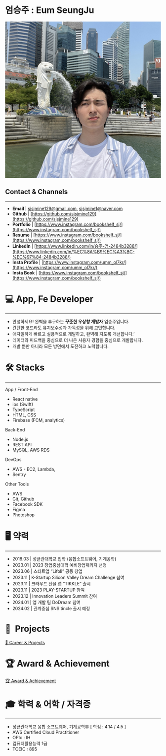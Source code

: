 # 엄승주 : Eum SeungJu

![IMG_3834 2.jpg](data/IMG_3834_2.jpg)

## Contact & Channels

---

- **Email** | sjsjmine129@gmail.com, sjsjmine1@naver.com
- **Github** | [https://github.com/sjsjmine129](https://github.com/sjsjmine129)
- **Portfolio** | [https://www.instagram.com/bookshelf_sj/](https://www.instagram.com/bookshelf_sj/)
- **Resume** | [https://www.instagram.com/bookshelf_sj/](https://www.instagram.com/bookshelf_sj/)
- **LinkedIn** | [https://www.linkedin.com/in/승주-엄-2484b3288/](https://www.linkedin.com/in/%EC%8A%B9%EC%A3%BC-%EC%97%84-2484b3288/)
- **Insta Profile** | [https://www.instagram.com/umm_ol7kr/](https://www.instagram.com/umm_ol7kr/)
- **Insta Book** | [https://www.instagram.com/bookshelf_sj/](https://www.instagram.com/bookshelf_sj/)

# 💻 App, Fe Developer

---

- 안녕하세요! 완벽을 추구하는 **꾸준한 우상향 개발자** 엄승주입니다.
- 간단한 코드라도 유지보수성과 가독성을 위해 고민합니다.
- 애자일하게 빠르고 실용적으로 개발하고, 완벽해 지도록 개선합니다.’
- 데이터와 피드백을 중심으로 더 나은 사용자 경험을 중심으로 개발합니다.
- 개발 뿐만 아니라 모든 방면에서 도전하고 노력합니다.

# 🛠 Stacks

---

App / Front-End

- React native
- ios (Swift)
- TypeScript
- HTML, CSS
- Firebase (FCM, analytics)

Back-End

- Node.js
- REST API
- MySQL, AWS RDS

DevOps

- AWS - EC2, Lambda,
- Sentry

Other Tools

- AWS
- Git, Github
- Facebook SDK
- Figma
- Photoshop

# 🖥️ 약력

---

- 2018.03 | 성균관대학교 입학 (융합소프트웨어, 기계공학)
- 2023.01 | 2023 창업중심대학 예비창업패키지 선정
- 2023.06 | 스타트업 “Lifoli” 공동 창업
- 2023.11 | K-Startup Silicon Valley Dream Challenge 참여
- 2023.11 | 크라우드 선물 앱 “TIKKLE” 출시
- 2023.11 | 2023 PLAY-STARTUP 참여
- 2023.12 | Innovation Leaders Summit 참여
- 2024.01 | 앱 개발 팀 DoDream 참여
- 2024.02 | 관계중심 SNS tincle 출시 예정

# 🎈  Projects

[ 🎈 Career & Projects](data/Career.csv)

# 🏆 Award & A**chievement**

[🏆 Award & Achievement](data/Award.csv)

# 🎓 학력 & 어학 / 자격증

---

- 성균관대학교 융합 소프트웨어, 기계공학부 [ 학점 : 4.14 / 4.5 ]
- AWS Certified Cloud Practitioner
- OPIc : IH
- 컴퓨터활용능력 1급
- TOEIC : 895
